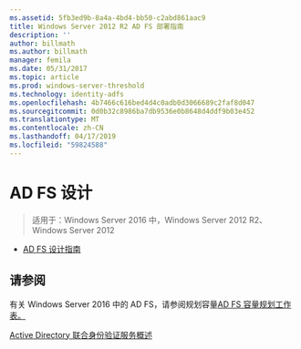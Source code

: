 ```yaml
---
ms.assetid: 5fb3ed9b-8a4a-4bd4-bb50-c2abd861aac9
title: Windows Server 2012 R2 AD FS 部署指南
description: ''
author: billmath
ms.author: billmath
manager: femila
ms.date: 05/31/2017
ms.topic: article
ms.prod: windows-server-threshold
ms.technology: identity-adfs
ms.openlocfilehash: 4b7466c616bed4d4c0adb0d3066689c2faf8d047
ms.sourcegitcommit: 0d0b32c8986ba7db9536e0b8648d4ddf9b03e452
ms.translationtype: MT
ms.contentlocale: zh-CN
ms.lasthandoff: 04/17/2019
ms.locfileid: "59824588"
---
```

# <a name="ad-fs-design"></a>AD FS 设计

>适用于：Windows Server 2016 中，Windows Server 2012 R2、 Windows Server 2012

  
-   [AD FS 设计指南](../ad-fs/design/AD-FS-Design-Guide.md)

  

  
## <a name="see-also"></a>请参阅  
有关 Windows Server 2016 中的 AD FS，请参阅规划容量[AD FS 容量规划工作表。](http://adfsdocs.blob.core.windows.net/adfs/ADFSCapacity2016.xlsx)  
  
[Active Directory 联合身份验证服务概述](../Active-Directory-Federation-Services.md)  
  


